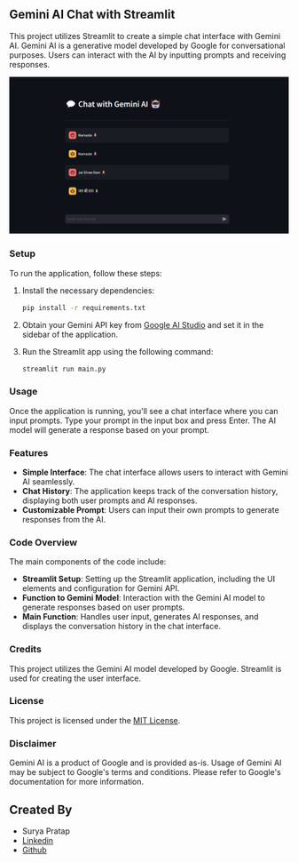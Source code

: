 ## Gemini AI Chat with Streamlit

This project utilizes Streamlit to create a simple chat interface with Gemini AI. Gemini AI is a generative model developed by Google for conversational purposes. Users can interact with the AI by inputting prompts and receiving responses.

![1712521546737](image/readme/1712521546737.png)

### Setup

To run the application, follow these steps:

1. Install the necessary dependencies:
   ```bash
   pip install -r requirements.txt
   ```

2. Obtain your Gemini API key from [Google AI Studio](https://aistudio.google.com/app/apikey) and set it in the sidebar of the application.

3. Run the Streamlit app using the following command:
   ```bash
   streamlit run main.py
   ```

### Usage

Once the application is running, you'll see a chat interface where you can input prompts. Type your prompt in the input box and press Enter. The AI model will generate a response based on your prompt.

### Features

- **Simple Interface**: The chat interface allows users to interact with Gemini AI seamlessly.
- **Chat History**: The application keeps track of the conversation history, displaying both user prompts and AI responses.
- **Customizable Prompt**: Users can input their own prompts to generate responses from the AI.

### Code Overview

The main components of the code include:

- **Streamlit Setup**: Setting up the Streamlit application, including the UI elements and configuration for Gemini API.
- **Function to Gemini Model**: Interaction with the Gemini AI model to generate responses based on user prompts.
- **Main Function**: Handles user input, generates AI responses, and displays the conversation history in the chat interface.

### Credits

This project utilizes the Gemini AI model developed by Google. Streamlit is used for creating the user interface.

### License

This project is licensed under the [MIT License](https://opensource.org/license/mit).

### Disclaimer

Gemini AI is a product of Google and is provided as-is. Usage of Gemini AI may be subject to Google's terms and conditions. Please refer to Google's documentation for more information.

## Created By 
- Surya Pratap
- [Linkedin](https://www.linkedin.com/in/surya-pratap-871b95187/)
- [Github](https://github.com/SP85691)